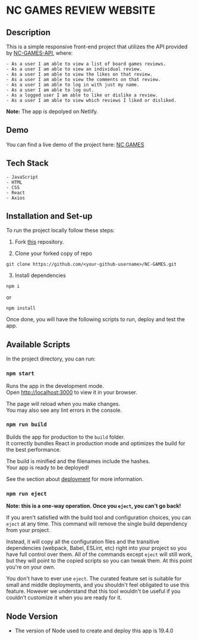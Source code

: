 # NC GAMES REVIEW WEBSITE

## Description

This is a simple responsive front-end project that utilizes the API provided by [NC-GAMES-API](https://github.com/akashdeep931/NC-GAMES-API), where:
```
- As a user I am able to view a list of board games reviews.
- As a user I am able to view an individual review.
- As a user I am able to view the likes on that review.
- As a user I am able to view the comments on that review.
- As a user I am able to log in with just my name.
- As a user I am able to log out.
- As a logged user I am able to like or dislike a review. 
- As a user I am able to view which reviews I liked or disliked.
```

**Note:** The app is depolyed on Netlify.

## Demo

You can find a live demo of the project here: [NC GAMES](https://nc-games-community.netlify.app/)

## Tech Stack
```
- JavaScript
- HTML
- CSS
- React
- Axios
```

## Installation and Set-up

To run the project locally follow these steps:

1. Fork [this](https://github.com/akashdeep931/NC-GAMES) repository.

2. Clone your forked copy of repo
```
git clone https://github.com/<your-github-username>/NC-GAMES.git
```

3. Install dependencies
```
npm i
```
or

```
npm install
```
Once done, you will have the following scripts to run, deploy and test the app.

## Available Scripts

In the project directory, you can run:

### `npm start`

Runs the app in the development mode.\
Open [http://localhost:3000](http://localhost:3000) to view it in your browser.

The page will reload when you make changes.\
You may also see any lint errors in the console.


### `npm run build`

Builds the app for production to the `build` folder.\
It correctly bundles React in production mode and optimizes the build for the best performance.

The build is minified and the filenames include the hashes.\
Your app is ready to be deployed!

See the section about [deployment](https://facebook.github.io/create-react-app/docs/deployment) for more information.

### `npm run eject`

**Note: this is a one-way operation. Once you `eject`, you can't go back!**

If you aren't satisfied with the build tool and configuration choices, you can `eject` at any time. This command will remove the single build dependency from your project.

Instead, it will copy all the configuration files and the transitive dependencies (webpack, Babel, ESLint, etc) right into your project so you have full control over them. All of the commands except `eject` will still work, but they will point to the copied scripts so you can tweak them. At this point you're on your own.

You don't have to ever use `eject`. The curated feature set is suitable for small and middle deployments, and you shouldn't feel obligated to use this feature. However we understand that this tool wouldn't be useful if you couldn't customize it when you are ready for it.

## Node Version

- The version of Node used to create and deploy this app is 19.4.0
